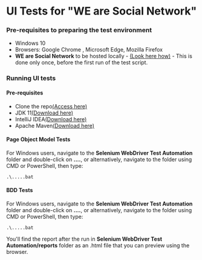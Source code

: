# UI Tests for "WE are Social Network"


### Pre-requisites to preparing the test environment

- Windows 10 
- Browsers: Google Chrome , Microsoft Edge, Mozilla Firefox 
- **WE are Social Network** to be hosted locally - [(Look here how)](https://gitlab.com/TelerikAcademy/alpha-28-qa/-/tree/master/05.%20Final%20Project/WEare%20Docker%20yml%20version) - This is done only once, before the first run of the test script.


### Running UI tests

#### Pre-requisites 

- Clone the repo[(Access here)](https://gitlab.com/DayanaDocheva/neptunus-final-project)
- JDK 11[(Download here)](https://www.oracle.com/java/technologies/javase-jdk11-downloads.html)
- IntelliJ IDEA[(Download here)](https://www.jetbrains.com/idea/download/#section=windows)
- Apache Maven[(Download here)](https://maven.apache.org/download.cgi)

#### Page Object Model Tests

For Windows users, navigate to the **Selenium WebDriver Test Automation** folder and double-click on **....**, or alternatively, navigate to the folder using CMD or PowerShell, then type:
```
.\.....bat 
```

#### BDD Tests

For Windows users, navigate to the **Selenium WebDriver Test Automation** folder and double-click on **....**, or alternatively, navigate to the folder using CMD or PowerShell, then type:
```
.\.....bat 
```

You'll find the report after the run in **Selenium WebDriver Test Automation/reports** folder as an .html file that you can preview using the browser.